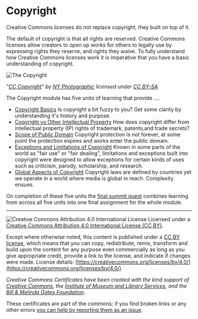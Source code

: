 # Copyright

Creative Commons licenses do not replace copyright, they built on top of it.

The default of copyright is that all rights are reserved. Creative Commons licenses allow creators to open up works for others to legally use by expressing rights they reserve, and rights they waive. To fully understand how Creative Commons licenses work it is imperative that you have a basic understanding of copyright.

![The Copyright](https://github.com/creativecommons/cc-cert-core/blob/master/images/copyright/copyright.jpg "Copyright")

*"[CC Copyright](http://thebluediamondgallery.com/c/copyright.html)" by [NY Photographic](http://nyphotographic.com/) licensed under [CC BY-SA](http://creativecommons.org/licenses/by-sa/3.0/)*


The Copyright module has five units of learning that provide ....

* [Copyright Basics](basics.md) Is copyright a bit fuzzy to you? Get some clarity by understanding it's history and purpose.
* [Copyright vs Other Intellectual Property](other-ip.md) How does copyright differ from intellectual property (IP) rights of trademark, patents,and trade secrets?
* [Scope of Public Domain](public-domain.md) Copyright protection is not forever, at some point the protection expires and works enter the public domain.
* [Exceptions and Limitations of Copyright](exceptions-limitations.md) Known in some parts of the world as "fair use" or "fair dealing",  limitations and exceptions built into copyright were designed to allow exceptions for certain kinds of uses such as criticism, parody, scholarship, and research.
* [Global Aspects of Copyright](global.md) Copyright laws are defined by countries yet we operate in a world where media is global in reach. Complexity ensues.


On completion of these five units the [final summit quest](summit-quest.md) combines learning from across all five units into one final assignment for the whole module.

----

![Creative Commons Attribution 4.0 International License](https://github.com/creativecommons/cc-cert-core/blob/master/images/cc-by-88x31.png "CC BY")
Licensed under a [Creative Commons Attribution 4.0 International License (CC BY)](https://creativecommons.org/licenses/by/4.0/).

Except where otherwise noted, this content is published under a [CC BY license](https://creativecommons.org/licenses/by/4.0/), which means that you can copy, redistribute, remix, transform and build upon the content for any purpose even commercially as long as you give appropriate credit, provide a link to the license, and indicate if changes were made. License details: [https://creativecommons.org/licenses/by/4.0/](https://creativecommons.org/licenses/by/4.0/)

*Creative Commons Certificates have been created with the kind support of [Creative Commons](http://creativecommons.org/), the [Institute of Museum and Library Services](https://www.imls.gov/), and the [Bill &amp; Melinda Gates Foundation](http://www.gatesfoundation.org/).*

These certificates are part of the commons; if you find broken links or any other errors  [you can help by reporting them as an issue](https://github.com/creativecommons/cc-cert-core/issues).
